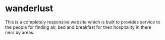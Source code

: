 # wanderlust
This is a completely responsive website which is built to provides service to the people for finding air, bed and breakfast for their hospitality in there near by areas.
